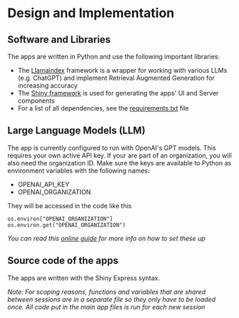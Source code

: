 # Design and Implementation

## Software and Libraries

The apps are written in Python and use the following important libraries:

- The [Llamaindex](https://www.llamaindex.ai/) framework is a wrapper for working with
  various LLMs (e.g. ChatGPT) and implement Retrieval Augmented Generation for
  increasing accuracy
- The [Shiny framework](https://shiny.posit.co/py/) is used for generating the apps' UI
  and Server components
- For a list of all dependencies, see the [requirements.txt](./requirements.txt) file

## Large Language Models (LLM)

The app is currently configured to run with OpenAI's GPT models. This requires your own
active API key. If your are part of an organization, you will also need the organization
ID. Make sure the keys are available to Python as environment variables with the
following names:

- OPENAI_API_KEY
- OPENAI_ORGANIZATION

They will be accessed in the code like this

```
os.environ["OPENAI_ORGANIZATION"]
os.environ.get("OPENAI_ORGANIZATION")
```

_You can read this
[online guide](https://chlee.co/how-to-setup-environment-variables-for-windows-mac-and-linux/)
for more info on how to set these up_


## Source code of the apps

The apps are written with the Shiny Express syntax.

_Note: For scoping reasons, functions and variables that are shared between sessions are
in a separate file so they only have to be loaded once. All code put in the main app
files is run for each new session_
